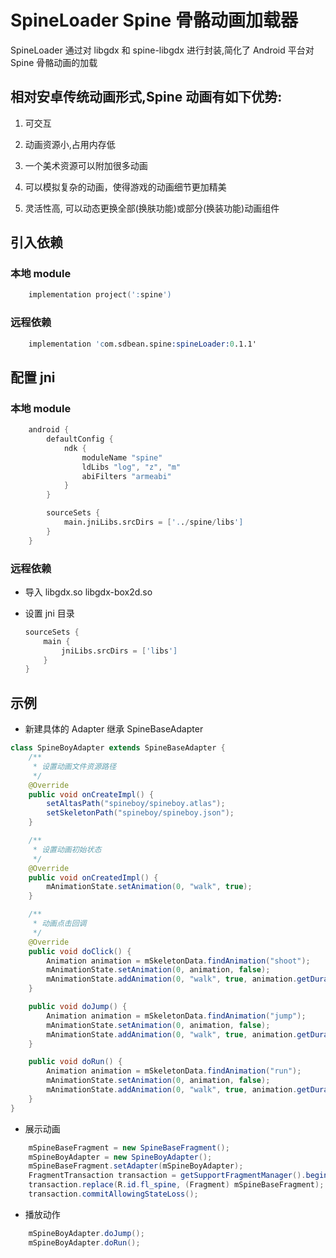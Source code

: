 # SpineLoader Spine 骨骼动画加载器

SpineLoader 通过对 libgdx 和 spine-libgdx 进行封装,简化了 Android 平台对 Spine 骨骼动画的加载

## 相对安卓传统动画形式,Spine 动画有如下优势:

1. 可交互

2. 动画资源小,占用内存低

3. 一个美术资源可以附加很多动画

4. 可以模拟复杂的动画，使得游戏的动画细节更加精美

5. 灵活性高, 可以动态更换全部(换肤功能)或部分(换装功能)动画组件

## 引入依赖

### 本地 module

```s
    implementation project(':spine')
```

### 远程依赖

```s
    implementation 'com.sdbean.spine:spineLoader:0.1.1'
```

## 配置 jni

### 本地 module

```s ()
    android {
        defaultConfig {
            ndk {
                moduleName "spine"
                ldLibs "log", "z", "m"
                abiFilters "armeabi"
            }
        }

        sourceSets {
            main.jniLibs.srcDirs = ['../spine/libs']
        }
    }
```

### 远程依赖

- 导入 libgdx.so libgdx-box2d.so

- 设置 jni 目录

  ```s
  sourceSets {
      main {
          jniLibs.srcDirs = ['libs']
      }
  }
  ```

## 示例

- 新建具体的 Adapter 继承 SpineBaseAdapter

```java
class SpineBoyAdapter extends SpineBaseAdapter {
    /**
     * 设置动画文件资源路径
     */
    @Override
    public void onCreateImpl() {
        setAltasPath("spineboy/spineboy.atlas");
        setSkeletonPath("spineboy/spineboy.json");
    }

    /**
     * 设置动画初始状态
     */
    @Override
    public void onCreatedImpl() {
        mAnimationState.setAnimation(0, "walk", true);
    }

    /**
     * 动画点击回调
     */
    @Override
    public void doClick() {
        Animation animation = mSkeletonData.findAnimation("shoot");
        mAnimationState.setAnimation(0, animation, false);
        mAnimationState.addAnimation(0, "walk", true, animation.getDuration());
    }

    public void doJump() {
        Animation animation = mSkeletonData.findAnimation("jump");
        mAnimationState.setAnimation(0, animation, false);
        mAnimationState.addAnimation(0, "walk", true, animation.getDuration());
    }

    public void doRun() {
        Animation animation = mSkeletonData.findAnimation("run");
        mAnimationState.setAnimation(0, animation, false);
        mAnimationState.addAnimation(0, "walk", true, animation.getDuration());
    }
}

```

- 展示动画

```java
    mSpineBaseFragment = new SpineBaseFragment();
    mSpineBoyAdapter = new SpineBoyAdapter();
    mSpineBaseFragment.setAdapter(mSpineBoyAdapter);
    FragmentTransaction transaction = getSupportFragmentManager().beginTransaction();
    transaction.replace(R.id.fl_spine, (Fragment) mSpineBaseFragment);
    transaction.commitAllowingStateLoss();
```

- 播放动作

```java
    mSpineBoyAdapter.doJump();
    mSpineBoyAdapter.doRun();
```
